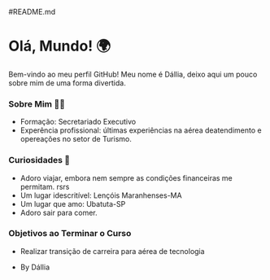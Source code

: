 #README.md
# Olá, Mundo! 🌍
Bem-vindo ao meu perfil GitHub! Meu nome é Dállia, deixo aqui um pouco sobre mim de uma forma divertida. 

### Sobre Mim 🧑‍💻
- Formação: Secretariado Executivo
- Experência profissional: últimas experiências na aérea deatendimento e opereações no setor de Turismo.

### Curiosidades 🎉
- Adoro viajar, embora nem sempre as condições financeiras me permitam. rsrs 
- Um lugar idescritível: Lençóis Maranhenses-MA
- Um lugar que amo: Ubatuta-SP 
- Adoro sair para comer. 

### Objetivos ao Terminar o Curso
- Realizar transição de carreira para aérea de tecnologia

* By Dállia